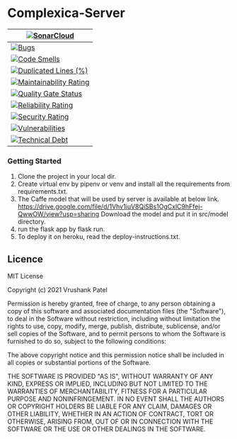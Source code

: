 # Complexica-Server

|[![SonarCloud](https://sonarcloud.io/images/project_badges/sonarcloud-black.svg)](https://sonarcloud.io/summary/new_code?id=VrushankPatel_Complexica-Server)|
|------------ |
|[![Bugs](https://sonarcloud.io/api/project_badges/measure?project=VrushankPatel_Complexica-Server&metric=bugs)](https://sonarcloud.io/summary/new_code?id=VrushankPatel_Complexica-Server)|
|[![Code Smells](https://sonarcloud.io/api/project_badges/measure?project=VrushankPatel_Complexica-Server&metric=code_smells)](https://sonarcloud.io/summary/new_code?id=VrushankPatel_Complexica-Server)|
|[![Duplicated Lines (%)](https://sonarcloud.io/api/project_badges/measure?project=VrushankPatel_Complexica-Server&metric=duplicated_lines_density)](https://sonarcloud.io/summary/new_code?id=VrushankPatel_Complexica-Server)|
|[![Maintainability Rating](https://sonarcloud.io/api/project_badges/measure?project=VrushankPatel_Complexica-Server&metric=sqale_rating)](https://sonarcloud.io/summary/new_code?id=VrushankPatel_Complexica-Server)|
|[![Quality Gate Status](https://sonarcloud.io/api/project_badges/measure?project=VrushankPatel_Complexica-Server&metric=alert_status)](https://sonarcloud.io/summary/new_code?id=VrushankPatel_Complexica-Server)|
|[![Reliability Rating](https://sonarcloud.io/api/project_badges/measure?project=VrushankPatel_Complexica-Server&metric=reliability_rating)](https://sonarcloud.io/summary/new_code?id=VrushankPatel_Complexica-Server)|
|[![Security Rating](https://sonarcloud.io/api/project_badges/measure?project=VrushankPatel_Complexica-Server&metric=security_rating)](https://sonarcloud.io/summary/new_code?id=VrushankPatel_Complexica-Server)|
|[![Vulnerabilities](https://sonarcloud.io/api/project_badges/measure?project=VrushankPatel_Complexica-Server&metric=vulnerabilities)](https://sonarcloud.io/summary/new_code?id=VrushankPatel_Complexica-Server)|
|[![Technical Debt](https://sonarcloud.io/api/project_badges/measure?project=VrushankPatel_Complexica-Server&metric=sqale_index)](https://sonarcloud.io/summary/new_code?id=VrushankPatel_Complexica-Server)|


### Getting Started

1. Clone the project in your local dir.
2. Create virtual env by pipenv or venv and install all the requirements from requirements.txt.
3. The Caffe model that will be used by server is available at below link.
https://drive.google.com/file/d/1Vhv1iuV8QiSBs1OgCxlC9hFfej-QwwOW/view?usp=sharing
Download the model and put it in src/model directory.
4. run the flask app by flask run.
5. To deploy it on heroku, read the deploy-instructions.txt.

Licence
-------
MIT License

Copyright (c) 2021 Vrushank Patel

Permission is hereby granted, free of charge, to any person obtaining a copy
of this software and associated documentation files (the "Software"), to deal
in the Software without restriction, including without limitation the rights
to use, copy, modify, merge, publish, distribute, sublicense, and/or sell
copies of the Software, and to permit persons to whom the Software is
furnished to do so, subject to the following conditions:

The above copyright notice and this permission notice shall be included in all
copies or substantial portions of the Software.

THE SOFTWARE IS PROVIDED "AS IS", WITHOUT WARRANTY OF ANY KIND, EXPRESS OR
IMPLIED, INCLUDING BUT NOT LIMITED TO THE WARRANTIES OF MERCHANTABILITY,
FITNESS FOR A PARTICULAR PURPOSE AND NONINFRINGEMENT. IN NO EVENT SHALL THE
AUTHORS OR COPYRIGHT HOLDERS BE LIABLE FOR ANY CLAIM, DAMAGES OR OTHER
LIABILITY, WHETHER IN AN ACTION OF CONTRACT, TORT OR OTHERWISE, ARISING FROM,
OUT OF OR IN CONNECTION WITH THE SOFTWARE OR THE USE OR OTHER DEALINGS IN THE
SOFTWARE.






